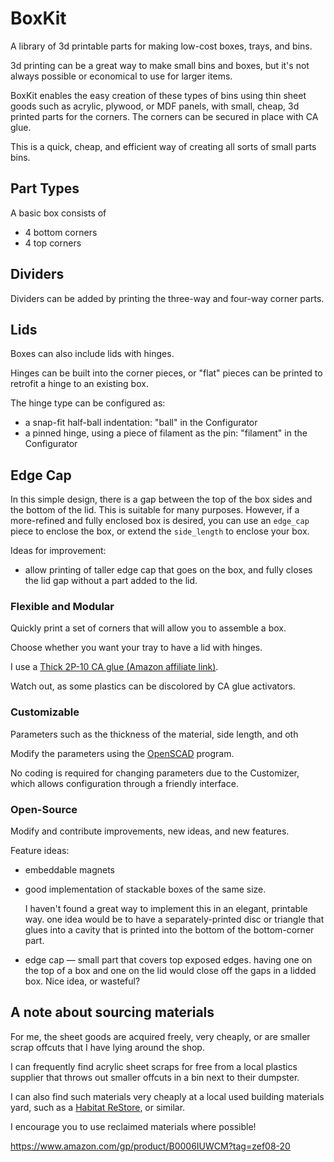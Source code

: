 # BoxKit

A library of 3d printable parts for making low-cost boxes, trays, and bins.


3d printing can be a great way to make small bins and boxes, but it's not always
possible or economical to use for larger items.

BoxKit enables the easy creation of these types of bins using thin sheet goods
such as acrylic, plywood, or MDF panels, with small, cheap, 3d printed parts for
the corners. The corners can be secured in place with CA glue.

This is a quick, cheap, and efficient way of creating all sorts of small parts
bins.


## Part Types

A basic box consists of
- 4 bottom corners
- 4 top corners

## Dividers

Dividers can be added by printing the three-way and four-way corner parts.


## Lids

Boxes can also include lids with hinges.

Hinges can be built into the corner pieces, or "flat" pieces can be printed to
retrofit a hinge to an existing box.

The hinge type can be configured as:

- a snap-fit half-ball indentation: "ball" in the Configurator
- a pinned hinge, using a piece of filament as the pin: "filament" in the
  Configurator


## Edge Cap

In this simple design, there is a gap between the top of the box sides and the
bottom of the lid. This is suitable for many purposes. However, if a
more-refined and fully enclosed box is desired, you can use an `edge_cap` piece
to enclose the box, or extend the `side_length` to enclose your box.

Ideas for improvement:
- allow printing of taller edge cap that goes on the box, and fully closes the
  lid gap without a part added to the lid.



### Flexible and Modular

Quickly print a set of corners that will allow you to assemble a box.

Choose whether you want your tray to have a lid with hinges.


I use a [Thick 2P-10 CA glue (Amazon affiliate link)](https://amzn.to/3s0rSW3).

Watch out, as some plastics can be discolored by CA glue activators.


### Customizable

Parameters such as the thickness of the material, side length, and oth

Modify the parameters using the [OpenSCAD](https://www.openscad.org) program.

No coding is required for changing parameters due to the Customizer, which
allows configuration through a friendly interface.


### Open-Source

Modify and contribute improvements, new ideas, and new features.

Feature ideas:
- embeddable magnets
- good implementation of stackable boxes of the same size.

  I haven't found a great way to implement this in an elegant, printable way.
  one idea would be to have a separately-printed disc or triangle that glues
  into a cavity that is printed into the bottom of the bottom-corner part.


- edge cap — small part that covers top exposed edges. having one on the top of
  a box and one on the lid would close off the gaps in a lidded box.
  Nice idea, or wasteful?



## A note about sourcing materials

For me, the sheet goods are acquired freely, very cheaply, or are smaller scrap
offcuts that I have lying around the shop.

I can frequently find acrylic sheet scraps for free from a local plastics
supplier that throws out smaller offcuts in a bin next to their dumpster.

I can also find such materials very cheaply at a local used building materials
yard, such as a [Habitat ReStore](https://www.habitat.org/restores), or similar.

I encourage you to use reclaimed materials where possible!


https://www.amazon.com/gp/product/B0006IUWCM?tag=zef08-20
